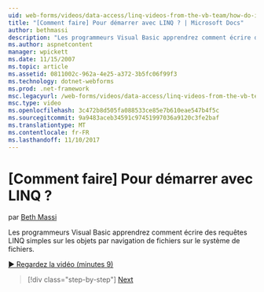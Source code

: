 ```yaml
---
uid: web-forms/videos/data-access/linq-videos-from-the-vb-team/how-do-i-get-started-with-linq
title: "[Comment faire] Pour démarrer avec LINQ ? | Microsoft Docs"
author: bethmassi
description: "Les programmeurs Visual Basic apprendrez comment écrire des requêtes LINQ simples sur les objets par navigation de fichiers sur le système de fichiers."
ms.author: aspnetcontent
manager: wpickett
ms.date: 11/15/2007
ms.topic: article
ms.assetid: 0811002c-962a-4e25-a372-3b5fc06f99f3
ms.technology: dotnet-webforms
ms.prod: .net-framework
msc.legacyurl: /web-forms/videos/data-access/linq-videos-from-the-vb-team/how-do-i-get-started-with-linq
msc.type: video
ms.openlocfilehash: 3c472b8d505fa088533ce85e7b610eae547b4f5c
ms.sourcegitcommit: 9a9483aceb34591c97451997036a9120c3fe2baf
ms.translationtype: MT
ms.contentlocale: fr-FR
ms.lasthandoff: 11/10/2017
---
```

<a name="how-do-i-get-started-with-linq"></a>[Comment faire] Pour démarrer avec LINQ ?
====================
par [Beth Massi](https://github.com/bethmassi)

Les programmeurs Visual Basic apprendrez comment écrire des requêtes LINQ simples sur les objets par navigation de fichiers sur le système de fichiers.

[&#9654; Regardez la vidéo (minutes 9)](https://channel9.msdn.com/Blogs/ASP-NET-Site-Videos/how-do-i-get-started-with-linq)

>[!div class="step-by-step"]
[Next](how-do-i-perform-group-and-aggregate-queries.md)

